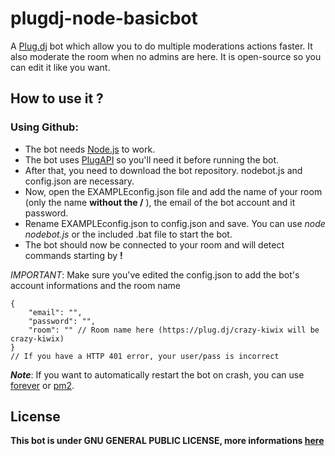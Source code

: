 plugdj-node-basicbot
==============

A [Plug.dj](https://plug.dj/) bot which allow you to do multiple moderations actions faster. It also moderate the room when no admins are here. It is open-source so you can edit it like you want.

## How to use it ?

### Using Github:
* The bot needs [Node.js](http://nodejs.org/) to work.
* The bot uses [PlugAPI](https://github.com/plugCubed/plugAPI) so you'll need it before running the bot.
* After that, you need to download the bot repository. nodebot.js and config.json are necessary. 
* Now, open the EXAMPLEconfig.json file and add the name of your room (only the name __without the /__ ), the email of the bot account and it password.
* Rename EXAMPLEconfig.json to config.json and save. You can use *node nodebot.js* or the included .bat file to start the bot.
* The bot should now be connected to your room and will detect commands starting by __!__

_IMPORTANT_: Make sure you've edited the config.json to add the bot's account informations and the room name
```
{
    "email": "",
    "password": "",
    "room": "" // Room name here (https://plug.dj/crazy-kiwix will be crazy-kiwix)
}
// If you have a HTTP 401 error, your user/pass is incorrect
```

___Note___: If you want to automatically restart the bot on crash, you can use [forever](https://github.com/indexzero/forever) or [pm2](https://github.com/Unitech/pm2).


## License
__This bot is under GNU GENERAL PUBLIC LICENSE, more informations [here](https://github.com/Moutard3/plugdj-nodebot/blob/master/LICENSE)__
